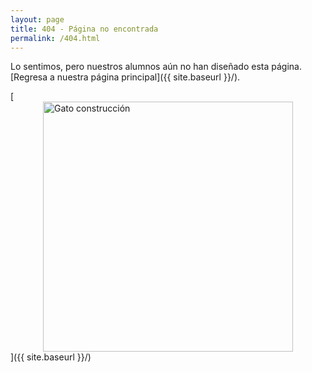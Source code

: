 ```yaml
---
layout: page
title: 404 - Página no encontrada
permalink: /404.html
---
```


Lo sentimos, pero nuestros alumnos aún no han diseñado esta página. [Regresa a nuestra página principal]({{ site.baseurl }}/).

[<img  style="width: 400px;display:block; margin:auto;" src="{{ site.baseurl }}/images/404.png" alt="Gato construcción"/>]({{ site.baseurl }}/)
